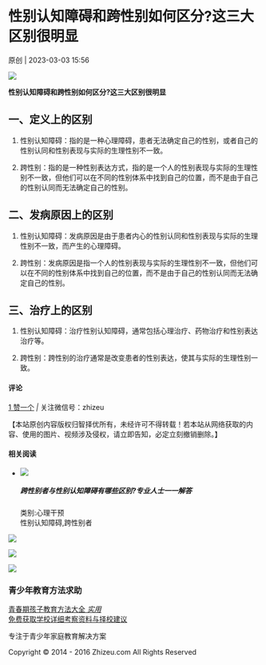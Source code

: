 # 性别认知障碍和跨性别如何区分?这三大区别很明显

原创 | 2023-03-03 15:56

![](https://z.zhizeu.com/imgs/a88fd2525cb449c1a6d3f11e4f5ce172.jpg)

**性别认知障碍和跨性别如何区分?这三大区别很明显**

## 一、定义上的区别

1. 性别认知障碍：指的是一种心理障碍，患者无法确定自己的性别，或者自己的性别认同和性别表现与实际的生理性别不一致。

2. 跨性别：指的是一种性别表达方式，指的是一个人的性别表现与实际的生理性别不一致，但他们可以在不同的性别体系中找到自己的位置，而不是由于自己的性别认同而无法确定自己的性别。

## 二、发病原因上的区别

1. 性别认知障碍：发病原因是由于患者内心的性别认同和性别表现与实际的生理性别不一致，而产生的心理障碍。

2. 跨性别：发病原因是指一个人的性别表现与实际的生理性别不一致，但他们可以在不同的性别体系中找到自己的位置，而不是由于自己的性别认同而无法确定自己的性别。

## 三、治疗上的区别

1. 性别认知障碍：治疗性别认知障碍，通常包括心理治疗、药物治疗和性别表达治疗等。

2. 跨性别：跨性别的治疗通常是改变患者的性别表达，使其与实际的生理性别一致。

#### 评论

[1 赞一个](javascript:void\(0\);) _|_ 关注微信号：zhizeu

【本站原创内容版权归智择优所有，未经许可不得转载！若本站从网络获取的内容、使用的图片、视频涉及侵权，请立即告知，必定立刻撤销删除。】

#### 相关阅读

- ![](http://www.zhizeu.com/uploads/210518/21-21051Q62634Y6.jpg)  
    ##### 跨性别者与性别认知障碍有哪些区别?专业人士一一解答  
    类别:心理干预  
    性别认知障碍,跨性别者  

![](/templets/zzzu/images/iphone-one.png)

![](/templets/zzzu/images/iphone-two.png)

![](/templets/zzzu/images/iphone-three.png)

### 青少年教育方法求助

[青春期孩子教育方法大全 _实用_](https://zulc.zhizeu.com/manage/)  
[免费获取学校详细考察资料与择校建议](https://z.zhizeu.com/k2/wapsubmitinfo/submitinfo.html?uid=58c4e7dd337a6a187a5e5a83&e=mzhizeu)

专注于青少年家庭教育解决方案

Copyright © 2014 - 2016 Zhizeu.com All Rights Reserved